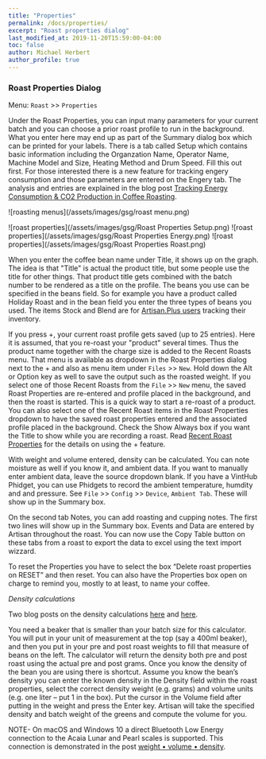 ```yaml
---
title: "Properties"
permalink: /docs/properties/
excerpt: "Roast properties dialog"
last_modified_at: 2019-11-20T15:59:00-04:00
toc: false
author: Michael Herbert
author_profile: true
---
```

### Roast Properties Dialog

Menu: `Roast` >> `Properties`

Under the Roast Properties, you can input many parameters for your current batch and you can choose a prior roast profile to run in the background.  What you enter here may end up as part of the Summary dialog box which can be printed for your labels.  There is a tab called Setup which contains basic information including the Organzation Name, Operator Name, Machine Model and Size, Heating Method and Drum Speed.  Fill this out first.  For those interested there is a new feature for tracking engery consumption and those parameters are entered on the Engery tab.  The analysis and entries are explained in the blog post [Tracking Energy Consumption & CO2 Production in Coffee Roasting](https://artisan-roasterscope.blogspot.com/2021/07/tracking-energy-consumption-co2.html).

![roasting menus](/assets/images/gsg/roast menu.png)

![roast properties](/assets/images/gsg/Roast Properties Setup.png)
![roast properties](/assets/images/gsg/Roast Properties Energy.png)
![roast properties](/assets/images/gsg/Roast Properties Roast.png)

When you enter the coffee bean name under Title, it shows up on the graph.  The idea is that "Title" is actual the product title, but some people use the title for other things. That product title gets combined with the batch number to be rendered as a title on the profile. The beans you use can be specified in the beans field.  So for example you have a product called Holiday Roast and in the bean field you enter the three types of beans you used.  The items Stock and Blend are for [Artisan.Plus users](https://doc.artisan.plus/docs/quick-start-guide/) tracking their inventory.  

If you press +, your current roast profile gets saved (up to 25 entries). Here it is assumed, that you re-roast your "product" several times. Thus the product name together with the charge size is added to the Recent Roasts menu. That menu is available as dropdown in the Roast Properties dialog next to the + and also as menu item under `Files` >> `New`. Hold down the Alt or Option key as well to save the output such as the roasted weight.  If you select one of those Recent Roasts from the `File` >> `New` menu, the saved Roast Properties are re-entered and profile placed in the background, and then the roast is started. This is a quick way to start a re-roast of a product. You can also select one of the Recent Roast items in the Roast Properties dropdown to have the saved roast properties entered and the associated profile placed in the background.  Check the Show Always box if you want the Title to show while you are recording a roast.  Read [Recent Roast Properties](https://artisan-roasterscope.blogspot.com/2017/06/recent-roast-properties.html) for the details on using the + feature.

With weight and volume entered, density can be calculated.  You can note moisture as well if you know it, and ambient data.  If you want to manually enter ambient data, leave the source dropdown blank.  If you have a VintHub Phidget, you can use Phidgets to record the ambient temperature, humdity and and pressure.  See `File` >> `Config` >> `Device`, `Ambient Tab`. These will show up in the Summary box.

On the second tab Notes, you can add roasting and cupping notes.  The first two lines will show up in the Summary box.  Events and Data are entered by Artisan throughout the roast.  You can now use the Copy Table button on these tabs from a roast to export the data to excel using the text import wizzard.

To reset the Properties you have to select the box “Delete roast properties on RESET” and then reset. You can also have the Properties box open on charge to remind you, mostly to at least, to name your coffee.

*Density calculations*

Two blog posts on the density calculations [here](
https://artisan-roasterscope.blogspot.de/2014/11/batch-volume-and-bean-density.html) and [here](http://kostverlorenvaart.blogspot.nl/2014/12/lose-weight-gain-volume-about-coffee.html).

You need a beaker that is smaller than your batch size for this calculator.  You will put in your unit of measurement at the top (say a 400ml beaker), and then you put in your pre and post roast weights to fill that measure of beans on the left. The calculator will return the density both pre and post roast using the actual pre and post grams.   Once you know the density of the bean you are using there is shortcut. Assume you know the bean’s density you can enter the known density in the Density field within the roast properties, select the correct density weight (e.g. grams) and volume units (e.g. one liter – put 1 in the box).  Put the cursor in the Volume field after putting in the weight and press the Enter key. Artisan will take the specified density and batch weight of the greens and compute the volume for you.

NOTE-
On macOS and Windows 10 a direct Bluetooth Low Energy connection to the Acaia Lunar and Pearl scales is supported. This connection is demonstrated in the post [weight • volume • density](https://artisan-roasterscope.blogspot.com/2019/04/weight-volume-density.html).
